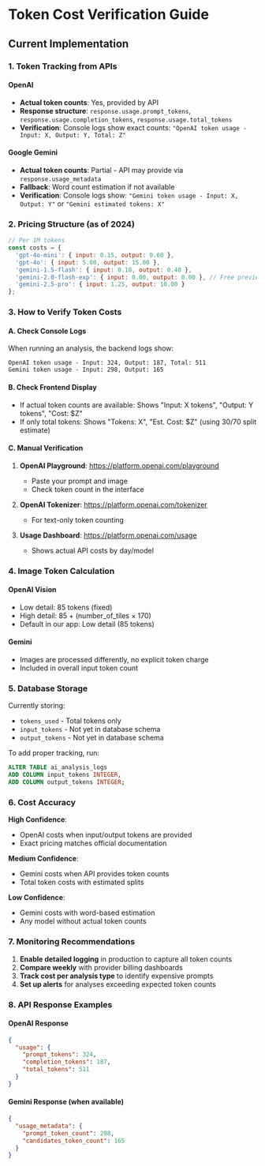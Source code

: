 # Token Cost Verification Guide

## Current Implementation

### 1. Token Tracking from APIs

#### OpenAI
- **Actual token counts**: Yes, provided by API
- **Response structure**: `response.usage.prompt_tokens`, `response.usage.completion_tokens`, `response.usage.total_tokens`
- **Verification**: Console logs show exact counts: `"OpenAI token usage - Input: X, Output: Y, Total: Z"`

#### Google Gemini
- **Actual token counts**: Partial - API may provide via `response.usage_metadata`
- **Fallback**: Word count estimation if not available
- **Verification**: Console logs show: `"Gemini token usage - Input: X, Output: Y"` or `"Gemini estimated tokens: X"`

### 2. Pricing Structure (as of 2024)

```javascript
// Per 1M tokens
const costs = {
  'gpt-4o-mini': { input: 0.15, output: 0.60 },          
  'gpt-4o': { input: 5.00, output: 15.00 },              
  'gemini-1.5-flash': { input: 0.10, output: 0.40 },     
  'gemini-2.0-flash-exp': { input: 0.00, output: 0.00 }, // Free preview
  'gemini-2.5-pro': { input: 1.25, output: 10.00 }       
};
```

### 3. How to Verify Token Costs

#### A. Check Console Logs
When running an analysis, the backend logs show:
```
OpenAI token usage - Input: 324, Output: 187, Total: 511
Gemini token usage - Input: 298, Output: 165
```

#### B. Check Frontend Display
- If actual token counts are available: Shows "Input: X tokens", "Output: Y tokens", "Cost: $Z"
- If only total tokens: Shows "Tokens: X", "Est. Cost: $Z" (using 30/70 split estimate)

#### C. Manual Verification
1. **OpenAI Playground**: https://platform.openai.com/playground
   - Paste your prompt and image
   - Check token count in the interface

2. **OpenAI Tokenizer**: https://platform.openai.com/tokenizer
   - For text-only token counting

3. **Usage Dashboard**: https://platform.openai.com/usage
   - Shows actual API costs by day/model

### 4. Image Token Calculation

#### OpenAI Vision
- Low detail: 85 tokens (fixed)
- High detail: 85 + (number_of_tiles × 170)
- Default in our app: Low detail (85 tokens)

#### Gemini
- Images are processed differently, no explicit token charge
- Included in overall input token count

### 5. Database Storage

Currently storing:
- `tokens_used` - Total tokens only
- `input_tokens` - Not yet in database schema
- `output_tokens` - Not yet in database schema

To add proper tracking, run:
```sql
ALTER TABLE ai_analysis_logs 
ADD COLUMN input_tokens INTEGER,
ADD COLUMN output_tokens INTEGER;
```

### 6. Cost Accuracy

**High Confidence**:
- OpenAI costs when input/output tokens are provided
- Exact pricing matches official documentation

**Medium Confidence**:
- Gemini costs when API provides token counts
- Total token costs with estimated splits

**Low Confidence**:
- Gemini costs with word-based estimation
- Any model without actual token counts

### 7. Monitoring Recommendations

1. **Enable detailed logging** in production to capture all token counts
2. **Compare weekly** with provider billing dashboards
3. **Track cost per analysis type** to identify expensive prompts
4. **Set up alerts** for analyses exceeding expected token counts

### 8. API Response Examples

#### OpenAI Response
```json
{
  "usage": {
    "prompt_tokens": 324,
    "completion_tokens": 187,
    "total_tokens": 511
  }
}
```

#### Gemini Response (when available)
```json
{
  "usage_metadata": {
    "prompt_token_count": 298,
    "candidates_token_count": 165
  }
}
```